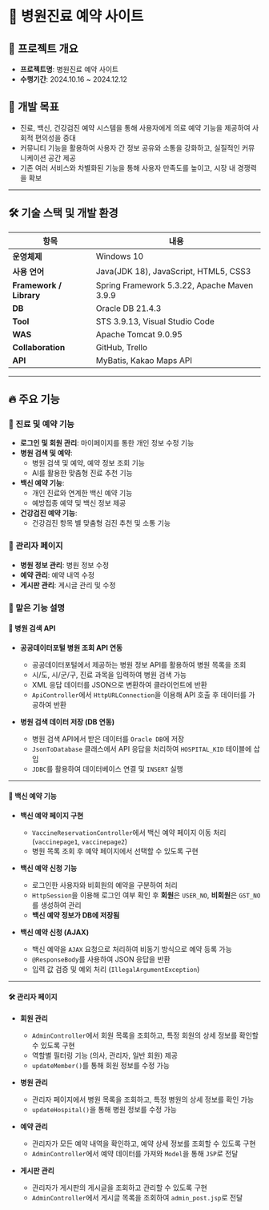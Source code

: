 # 🏥 병원진료 예약 사이트

## 📌 프로젝트 개요
- **프로젝트명**: 병원진료 예약 사이트
- **수행기간**: 2024.10.16 ~ 2024.12.12

## 🎯 개발 목표
- 진료, 백신, 건강검진 예약 시스템을 통해 사용자에게 의료 예약 기능을 제공하여 사회적 편의성을 증대
- 커뮤니티 기능을 활용하여 사용자 간 정보 공유와 소통을 강화하고, 실질적인 커뮤니케이션 공간 제공
- 기존 여러 서비스와 차별화된 기능을 통해 사용자 만족도를 높이고, 시장 내 경쟁력을 확보

---

## 🛠️ 기술 스택 및 개발 환경

| 항목            | 내용 |
|----------------|----------------------|
| **운영체제** | Windows 10 |
| **사용 언어** | Java(JDK 18), JavaScript, HTML5, CSS3 |
| **Framework / Library** | Spring Framework 5.3.22, Apache Maven 3.9.9 |
| **DB** | Oracle DB 21.4.3 |
| **Tool** | STS 3.9.13, Visual Studio Code |
| **WAS** | Apache Tomcat 9.0.95 |
| **Collaboration** | GitHub, Trello |
| **API** | MyBatis, Kakao Maps API |

---

## 🔥 주요 기능
### 🏥 진료 및 예약 기능
- **로그인 및 회원 관리**: 마이페이지를 통한 개인 정보 수정 기능
- **병원 검색 및 예약**:  
  - 병원 검색 및 예약, 예약 정보 조회 기능
  - AI를 활용한 맞춤형 진료 추천 기능
- **백신 예약 기능**:  
  - 개인 진료와 연계한 백신 예약 기능
  - 예방접종 예약 및 백신 정보 제공
- **건강검진 예약 기능**:  
  - 건강검진 항목 별 맞춤형 검진 추천 및 소통 기능

### 🔧 관리자 페이지
- **병원 정보 관리**: 병원 정보 수정
- **예약 관리**: 예약 내역 수정
- **게시판 관리**: 게시글 관리 및 수정

### **📌 맡은 기능 설명**

#### **🏥 병원 검색 API**
- **공공데이터포털 병원 조회 API 연동**
  - 공공데이터포털에서 제공하는 병원 정보 API를 활용하여 병원 목록을 조회
  - 시/도, 시/군/구, 진료 과목을 입력하여 병원 검색 가능
  - XML 응답 데이터를 JSON으로 변환하여 클라이언트에 반환
  - `ApiController`에서 `HttpURLConnection`을 이용해 API 호출 후 데이터를 가공하여 반환

- **병원 검색 데이터 저장 (DB 연동)**
  - 병원 검색 API에서 받은 데이터를 `Oracle DB`에 저장
  - `JsonToDatabase` 클래스에서 API 응답을 처리하여 `HOSPITAL_KID` 테이블에 삽입
  - `JDBC`를 활용하여 데이터베이스 연결 및 `INSERT` 실행

---

#### **💉 백신 예약 기능**
- **백신 예약 페이지 구현**
  - `VaccineReservationController`에서 백신 예약 페이지 이동 처리 (`vaccinepage1`, `vaccinepage2`)
  - 병원 목록 조회 후 예약 페이지에서 선택할 수 있도록 구현

- **백신 예약 신청 기능**
  - 로그인한 사용자와 비회원의 예약을 구분하여 처리
  - `HttpSession`을 이용해 로그인 여부 확인 후 **회원**은 `USER_NO`, **비회원**은 `GST_NO`를 생성하여 관리
  - **백신 예약 정보가 DB에 저장됨**

- **백신 예약 신청 (AJAX)**
  - 백신 예약을 `AJAX` 요청으로 처리하여 비동기 방식으로 예약 등록 가능
  - `@ResponseBody`를 사용하여 JSON 응답을 반환
  - 입력 값 검증 및 예외 처리 (`IllegalArgumentException`)

---

#### **🛠 관리자 페이지**
- **회원 관리**
  - `AdminController`에서 회원 목록을 조회하고, 특정 회원의 상세 정보를 확인할 수 있도록 구현
  - 역할별 필터링 기능 (의사, 관리자, 일반 회원) 제공
  - `updateMember()`를 통해 회원 정보를 수정 가능

- **병원 관리**
  - 관리자 페이지에서 병원 목록을 조회하고, 특정 병원의 상세 정보를 확인 가능
  - `updateHospital()`을 통해 병원 정보를 수정 가능

- **예약 관리**
  - 관리자가 모든 예약 내역을 확인하고, 예약 상세 정보를 조회할 수 있도록 구현
  - `AdminController`에서 예약 데이터를 가져와 `Model`을 통해 `JSP`로 전달

- **게시판 관리**
  - 관리자가 게시판의 게시글을 조회하고 관리할 수 있도록 구현
  - `AdminController`에서 게시글 목록을 조회하여 `admin_post.jsp`로 전달


